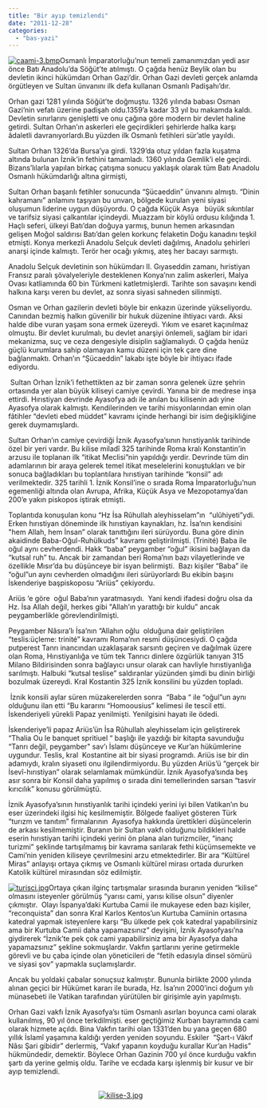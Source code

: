 ```yaml
---
title: "Bir ayıp temizlendi"
date: "2011-12-28"
categories: 
  - "bas-yazi"
---
```


[![caami-3.bmp](/uploads/2011/12/caami-3.bmp)](/uploads/2011/12/caami-3.bmp "caami-3.bmp")Osmanlı İmparatorluğu’nun temeli zamanımızdan yedi asır önce Batı Anadolu’da Söğüt’te atılmıştı. O çağda henüz Beylik olan bu devletin ikinci hükümdarı Orhan Gazi’dir. Orhan Gazi devleti gerçek anlamda örgütleyen ve Sultan ünvanını ilk defa kullanan Osmanlı Padişahı’dır.

Orhan gazi 1281 yılında Söğüt’te doğmuştu. 1326 yılında babası Osman Gazi’nin vefatı üzerine padişah oldu.1359’a kadar 33 yıl bu makamda kaldı. Devletin sınırlarını genişletti ve onu çağına göre modern bir devlet haline getirdi. Sultan Orhan’ın askerleri ele geçirdikleri şehirlerde halka karşı âdaletli davranıyorlardı.Bu yüzden ilk Osmanlı fetihleri sür’atle yayıldı.

Sultan Orhan 1326’da Bursa’ya girdi. 1329’da otuz yıldan fazla kuşatma altında bulunan İznik’in fethini tamamladı. 1360 yılında Gemlik’i ele geçirdi. Bizans’lılarla yapılan birkaç çatışma sonucu yaklaşık olarak tüm Batı Anadolu Osmanlı hükümdarlığı altına girmişti,

Sultan Orhan başarılı fetihler sonucunda “Şücaeddin” ünvanını almıştı. “Dinin kahramanı” anlamını taşıyan bu unvan, bölgede kurulan yeni siyasi oluşumun liderine uygun düşüyordu. O çağda Küçük Asya   büyük sıkıntılar ve tarifsiz siyasi çalkantılar içindeydi. Muazzam bir köylü ordusu kılığında 1. Haçlı seferi, ülkeyi Batı’dan doğuya yarmış, bunun hemen arkasından gelişen Moğol saldırısı Batı’dan gelen korkunç felaketin Doğu kanadını teşkil etmişti. Konya merkezli Anadolu Selçuk devleti dağılmış, Anadolu şehirleri anarşi içinde kalmıştı. Terör her ocağı yıkmış, ateş her bacayı sarmıştı.

Anadolu Selçuk devletinin son hükümdarı II. Gıyaseddin zamanı, hıristiyan Fransız paralı şövalyeleriyle desteklenen Konya’nın zalim askerleri, Malya Ovası katliamında 60 bin Türkmeni katletmişlerdi. Tarihte son savaşını kendi halkına karşı veren bu devlet, az sonra siyasi sahneden silinmişti.

Osman ve Orhan gazilerin devleti böyle bir enkazın üzerinde yükseliyordu. Canından bezmiş halkın güvenilir bir hukuk düzenine ihtiyacı vardı. Aksi halde dibe vuran yaşam sona ermek üzereydi. Yıkım ve esaret kaçınılmaz olmuştu. Bir devlet kurulmalı, bu devlet anarşiyi önlemeli, sağlam bir idari mekanizma, suç ve ceza dengesiyle disiplin sağlamalıydı. O çağda henüz güçlü kurumlara sahip olamayan kamu düzeni için tek çare dine bağlanmaktı. Orhan’ın “Şücaeddin” lakabı işte böyle bir ihtiyacı ifade ediyordu.

 Sultan Orhan İznik’i fethettikten az bir zaman sonra gelenek üzre şehrin ortasında yer alan büyük kiliseyi camiye çevirdi. Yanına bir de medrese inşa ettirdi. Hırıstiyan devrinde Ayasofya adı ile anılan bu kilisenin adı yine Ayasofya olarak kalmıştı. Kendilerinden ve tarihi misyonlarından emin olan fâtihler “devleti ebed müddet” kavramı içinde herhangi bir isim değişikliğine gerek duymamışlardı.

Sultan Orhan’ın camiye çevirdiği İznik Ayasofya’sının hırıstiyanlık tarihinde özel bir yeri vardır. Bu kilise miladî 325 tarihinde Roma kralı Konstantin’in arzusu ile toplanan ilk “itikat Meclisi”nin yapıldığı yerdir. Devrinde tüm din adamlarının bir araya gelerek temel itikat meselelerini konuştukları ve bir sonuca bağladıkları bu toplantılara hırıstiyan tarihinde “konsil” adı verilmektedir. 325 tarihli 1. İznik Konsil’ine o sırada Roma İmparatorluğu’nun egemenliği altında olan Avrupa, Afrika, Küçük Asya ve Mezopotamya’dan 200’e yakın piskopos iştirak etmişti.

Toplantıda konuşulan konu “Hz İsa Rûhullah aleyhisselam”ın  “ulûhiyeti”ydi. Erken hırıstiyan döneminde ilk hırıstiyan kaynakları, hz. İsa’nın kendisini "hem Allah, hem İnsan” olarak tanıttığını ileri sürüyordu. Buna göre dinin akaidinde Baba-Oğul-Ruhülkuds” kavramı geliştirilmişti. (Trinité) Baba ile oğul aynı cevherdendi. Hakk “baba” peygamber “oğul” ikisini bağlayan da “kutsal ruh” tu. Ancak bir zamandan beri Roma’nın bazı vilayetlerinde ve özellikle Mısır’da bu düşünceye bir isyan belirmişti.  Bazı kişiler “Baba” ile “oğul”un aynı cevherden olmadığını ileri sürüyorlardı Bu ekibin başını İskenderiye başpiskoposu “Ariüs” çekiyordu.

Ariüs ‘e göre  oğul Baba’nın yaratmasıydı.  Yani kendi ifadesi doğru olsa da Hz. İsa Allah değil, herkes gibi "Allah’ın yarattığı bir kuldu” ancak peygamberlikle görevlendirilmişti.

Peygamber Nâsıra’lı İsa’nın “Allahın oğlu  olduğuna dair geliştirilen “teslis:üçleme: trinité” kavramı Roma’nın resmi düşüncesiydi. O çağda putperest Tanrı inancından uzaklaşarak sarsıntı geçiren ve dağılmak üzere olan Roma, Hırıstiyanlığa ve tüm tek Tanrıcı dinlere özgürlük tanıyan 315 Milano Bildirisinden sonra bağlayıcı unsur olarak can havliyle hırıstiyanlığa sarılmıştı. Halbuki “kutsal teslise” saldıranlar yüzünden şimdi bu dinin birliği bozulmak üzereydi. Kral Kostantin 325 İznik konsilini bu yüzden topladı.

 İznik konsili aylar süren müzakerelerden sonra  “Baba “ ile “oğul”un aynı olduğunu ilan etti “Bu kararını “Homoousius” kelimesi ile tescil etti. İskenderiyeli yürekli Papaz yenilmişti. Yenilgisini hayatı ile ödedi.

İskenderiye’li papaz Ariüs’ün İsa Rûhullah aleyhisselam için geliştirerek “Thalia Ou le banquet spritiuel “ başlığı ile yazdığı bir kitapta savunduğu “Tanrı değil, peygamber" sav’ı İslamı düşünceye ve Kur’an hükümlerine uygundur. Teslis, kral  Kostantine ait bir siyasi programdı. Ariüs ise bir din adamıydı, kralın siyaseti onu ilgilendirmiyordu. Bu yüzden Ariüs’ü “gerçek bir İsevî-hırıstiyan” olarak selamlamak mümkündür. İznik Ayasofya’sında beş asır sonra bir Konsil daha yapılmış o sırada dini temellerinden sarsan “tasvir kırıcılık” konusu görülmüştü.

İznik Ayasofya’sının hırıstiyanlık tarihi içindeki yerini iyi bilen Vatikan’ın bu eser üzerindeki ilgisi hiç kesilmemiştir. Bölgede faaliyet gösteren Türk “turızm ve tanıtım” firmalarının  Ayasofya hakkında ürettikleri düşüncelerin de arkası kesilmemiştir. Buranın bir Sultan vakfı olduğunu bildikleri halde eserin hırıstiyan tarihi içindeki yerini ön plana alan turizmciler, “inanç turizmi” şeklinde tartışılmamış bir kavrama sarılarak fethi küçümsemekte ve Cami’nin yeniden kiliseye çevrilmesini arzu etmektedirler. Bir ara “Kültürel Miras” anlayışı ortaya çıkmış ve Osmanlı kültürel mirası ortada dururken Katolik kültürel mirasından söz edilmiştir.

[![turisci.jpg](/uploads/2011/12/turisci-1.jpg)](/uploads/2011/12/turisci-1.jpg "turisci.jpg")[](/uploads/2011/12/turisci-1.jpg "turisci.jpg")Ortaya çıkan ilginç tartışmalar sırasında buranın yeniden “kilise” olmasını isteyenler görülmüş “yarısı cami, yarısı kilise olsun” diyenler çıkmıştır.  Olayı İspanya’daki Kurtuba Camii ile mukayese eden bazı kişiler, “reconquista” dan sonra Kral Karlos Kentos’un Kurtuba Camiinin ortasına katedral yapmak isteyenlere karşı “Bu ülkede pek çok katedral yapabilirsiniz ama bir Kurtuba Camii daha yapamazsınız” deyişini, İznik Ayasofyası’na giydirerek “İznik’te pek çok cami yapabilirsiniz ama bir Ayasofya daha yapamazsınız” şekline sokmuşlardır. Vakfın şartlarını yerine getirmekle görevli ve bu çaba içinde olan yöneticileri de “fetih edasıyla dinsel sömürü ve siyasi şov” yapmakla suçlamışlardır.

Ancak bu yoldaki çabalar sonuçsuz kalmıştır. Bununla birlikte 2000 yılında alınan geçici bir Hükümet kararı ile burada, Hz. İsa’nın 2000’inci doğum yılı münasebeti ile Vatikan tarafından yürütülen bir girişimle ayin yapılmıştı.

Orhan Gazi vakfı İznik Ayasofya’sı tüm Osmanlı asırları boyunca cami olarak kullanılmış, 90 yıl önce terkdilmişti. eser geçtiğimiz Kurban bayramında cami olarak hizmete açıldı. Bina Vakfın tarihi olan 1331’den bu yana geçen 680 yıllık İslamî yaşamına kaldığı yerden yeniden soyundu. Eskiler  “Şart-ı Vâkıf  Nâsı Şari gibidir” derlermiş, “Vakıf yapanın koyduğu kurallar Kur’an Hadis” hükmündedir, demektir. Böylece Orhan Gazinin 700 yıl önce kurduğu vakfın şartı da yerine gelmiş oldu. Tarihe ve ecdada karşı işlenmiş bir kusur ve bir ayıp temizlendi. 

                                                                                                                                                                              [![kilise-3.jpg](/uploads/2011/12/kilise-3.jpg)](/uploads/2011/12/kilise-3.jpg "kilise-3.jpg")[](/uploads/2011/12/kilise-3.jpg "kilise-3.jpg")
